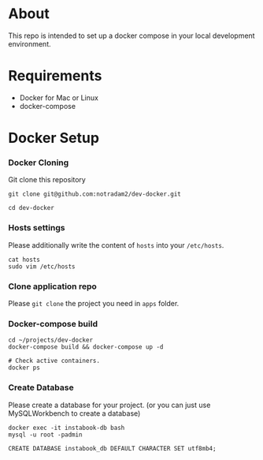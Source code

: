 # About
This repo is intended to set up a docker compose in your local development environment.

# Requirements
- Docker for Mac or Linux
- docker-compose

# Docker Setup
### Docker Cloning
Git clone this repository
```
git clone git@github.com:notradam2/dev-docker.git

cd dev-docker
```

### Hosts settings

Please additionally write the content of `hosts` into your `/etc/hosts`.

```
cat hosts
sudo vim /etc/hosts
```

### Clone application repo

Please `git clone` the project you need in `apps` folder.  


### Docker-compose build

```
cd ~/projects/dev-docker
docker-compose build && docker-compose up -d

# Check active containers.
docker ps
```


### Create Database

Please create a database for your project.
(or you can just use MySQLWorkbench to create a database)
```
docker exec -it instabook-db bash
mysql -u root -padmin

CREATE DATABASE instabook_db DEFAULT CHARACTER SET utf8mb4;
```
